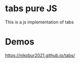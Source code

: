 # tabs pure JS
This is a js implementation of tabs

# Demos 
 https://nikobur2021.github.io/tabs/
 
